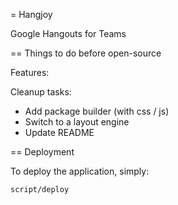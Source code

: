 = Hangjoy

Google Hangouts for Teams

== Things to do before open-source

Features:

Cleanup tasks:
* Add package builder (with css / js)
* Switch to a layout engine
* Update README

== Deployment

To deploy the application, simply:

```
script/deploy
```